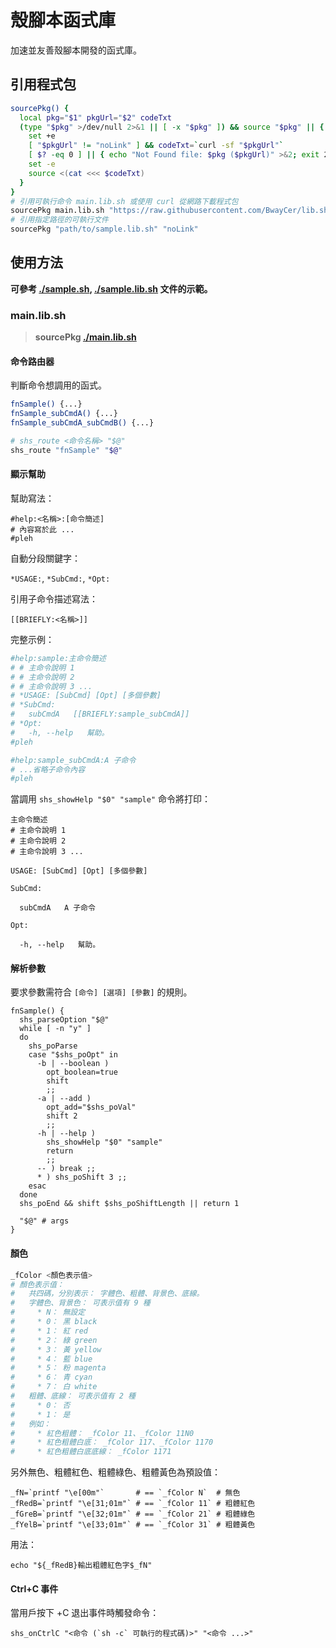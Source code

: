 殼腳本函式庫
=======


加速並友善殼腳本開發的函式庫。



## 引用程式包


```sh
sourcePkg() {
  local pkg="$1" pkgUrl="$2" codeTxt
  (type "$pkg" >/dev/null 2>&1 || [ -x "$pkg" ]) && source "$pkg" || {
    set +e
    [ "$pkgUrl" != "noLink" ] && codeTxt=`curl -sf "$pkgUrl"`
    [ $? -eq 0 ] || { echo "Not Found file: $pkg ($pkgUrl)" >&2; exit 22; }
    set -e
    source <(cat <<< $codeTxt)
  }
}
# 引用可執行命令 main.lib.sh 或使用 curl 從網路下載程式包
sourcePkg main.lib.sh "https://raw.githubusercontent.com/BwayCer/lib.sh/main/main.lib.sh"
# 引用指定路徑的可執行文件
sourcePkg "path/to/sample.lib.sh" "noLink"
```



## 使用方法


**可參考
[./sample.sh](./sample.sh),
[./sample.lib.sh](./sample.lib.sh)
文件的示範。**



### main.lib.sh


> **sourcePkg [./main.lib.sh](./main.lib.sh)**


#### 命令路由器

判斷命令想調用的函式。

```sh
fnSample() {...}
fnSample_subCmdA() {...}
fnSample_subCmdA_subCmdB() {...}

# shs_route <命令名稱> "$@"
shs_route "fnSample" "$@"
```


#### 顯示幫助

幫助寫法：

```
#help:<名稱>:[命令簡述]
# 內容寫於此 ...
#pleh
```

自動分段關鍵字：

`*USAGE:`, `*SubCmd:`, `*Opt:`

引用子命令描述寫法：

`[[BRIEFLY:<名稱>]]`

完整示例：

```sh
#help:sample:主命令簡述
# # 主命令說明 1
# # 主命令說明 2
# # 主命令說明 3 ...
# *USAGE: [SubCmd] [Opt] [多個參數]
# *SubCmd:
#   subCmdA   [[BRIEFLY:sample_subCmdA]]
# *Opt:
#   -h, --help   幫助。
#pleh

#help:sample_subCmdA:A 子命令
# ...省略子命令內容
#pleh
```

當調用 `shs_showHelp "$0" "sample"` 命令將打印：

```
主命令簡述
# 主命令說明 1
# 主命令說明 2
# 主命令說明 3 ...

USAGE: [SubCmd] [Opt] [多個參數]

SubCmd:

  subCmdA   A 子命令

Opt:

  -h, --help   幫助。
```


#### 解析參數

要求參數需符合 `[命令] [選項] [參數]` 的規則。

```
fnSample() {
  shs_parseOption "$@"
  while [ -n "y" ]
  do
    shs_poParse
    case "$shs_poOpt" in
      -b | --boolean )
        opt_boolean=true
        shift
        ;;
      -a | --add )
        opt_add="$shs_poVal"
        shift 2
        ;;
      -h | --help )
        shs_showHelp "$0" "sample"
        return
        ;;
      -- ) break ;;
      * ) shs_poShift 3 ;;
    esac
  done
  shs_poEnd && shift $shs_poShiftLength || return 1

  "$@" # args
}
```


#### 顏色

```sh
_fColor <顏色表示值>
# 顏色表示值：
#   共四碼，分別表示： 字體色、粗體、背景色、底線。
#   字體色、背景色： 可表示值有 9 種
#     * N： 無設定
#     * 0： 黑 black
#     * 1： 紅 red
#     * 2： 綠 green
#     * 3： 黃 yellow
#     * 4： 藍 blue
#     * 5： 粉 magenta
#     * 6： 青 cyan
#     * 7： 白 white
#   粗體、底線： 可表示值有 2 種
#     * 0： 否
#     * 1： 是
#   例如：
#     * 紅色粗體： _fColor 11、_fColor 11N0
#     * 紅色粗體白底： _fColor 117、_fColor 1170
#     * 紅色粗體白底底線： _fColor 1171
```

另外無色、粗體紅色、粗體綠色、粗體黃色為預設值：

```
_fN=`printf "\e[00m"`       # == `_fColor N`  # 無色
_fRedB=`printf "\e[31;01m"` # == `_fColor 11` # 粗體紅色
_fGreB=`printf "\e[32;01m"` # == `_fColor 21` # 粗體綠色
_fYelB=`printf "\e[33;01m"` # == `_fColor 31` # 粗體黃色
```

用法：

```
echo "${_fRedB}輸出粗體紅色字$_fN"
```


#### Ctrl+C 事件

當用戶按下 <Ctrl>+C 退出事件時觸發命令：

```
shs_onCtrlC "<命令 (`sh -c` 可執行的程式碼)>" "<命令 ...>"
```

